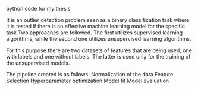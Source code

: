 python code for my thesis

It is an outlier detection problem seen as a binary classification task where it is tested if there is an effective machine learning model for the specific task
Two approaches are followed. The first utilizes supervised learning algorithms, while the second one utilizes unsupervised learning algorithms.

For this purpose there are two datasets of features that are being used, one with labels and one without labels. The latter is used only for the training of the unsupervised models.

The pipeline created is as follows:
	Normalization of the data
	Feature Selection
	Hyperparameter optimization
	Model fit
	Model evaluation